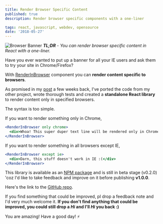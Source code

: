 ```yaml
---
title: Render Browser Specific Content
published: true
description: Render browser specific components with a one-liner

tags: react, javascript, webdev, opensource
date: '2018-05-27'
---
```


![Browser Banner](https://image.ibb.co/c8WZ2d/browser_banner.png)
_**TL;DR** - You can render browser specific content in React with a one-liner._

Have you ever wanted to put up a banner for all your IE users and ask them to try your site in Chrome/Firefox?

With [RenderInBrowser](https://github.com/flexdinesh/react-render-in-browser) component you can **render content specific to browsers**.

As promised in my [post](https://dev.to/flexdinesh/i-re-wrote-my-portfolio-and-added-some-magic-22n7) a few weeks back, I've ported the code from my other project, wrote thorough tests and created a **standalone React library** to render content only in specified browsers.

The syntax is too simple.

If you want to render something only in Chrome,

```jsx
<RenderInBrowser only chrome>
  <div>Whoa! This super duper text line will be rendered only in Chrome!</div>
</RenderInBrowser>
```

If you want to render something in all browsers except IE,

```jsx
<RenderInBrowser except ie>
  <div>Darn, this stuff doesn't work in IE :(</div>
</RenderInBrowser>
```

This library is available as an [NPM package](https://www.npmjs.com/package/react-render-in-browser) and is still in beta stage (v0.2.0) 'coz I'd like to take feedback and improve on it before publishing **v1.0.0**.

Here's the link to the [GitHub repo](https://github.com/flexdinesh/react-render-in-browser).

If you find something that could be improved, pl drop a feedback note and I'd very much welcome it. **If you don't find anything that could be improved, you could still drop a _Hi_ and I'll _Hi_ you back :)**

You are amazing! Have a good day! ⚡️
